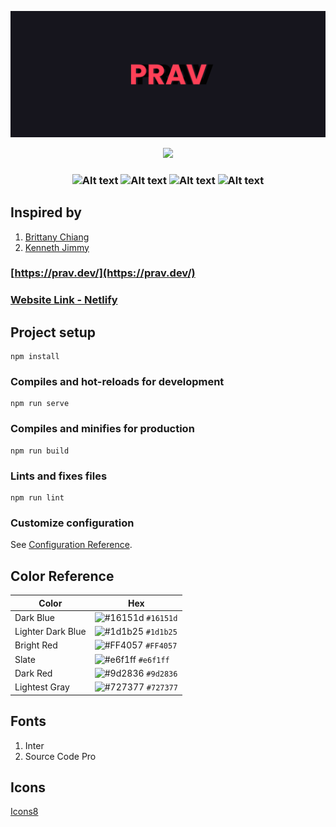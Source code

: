 <p align="center">
 <a href="https://prav.dev/" target = "_blank"><img src="./banner.png" /></a> 
  
</p>

<p align="center">
  <a href="https://app.netlify.com/sites/prav-v2/deploys" target="_blank">
    <img src="https://api.netlify.com/api/v1/badges/7c10129e-1ec7-46b2-8752-d3b9912f108d/deploy-status" />
  </a>
</p>

<h3 align="center">
<img alt="Alt text" src="https://img.shields.io/badge/Vue.js-4FC08D.svg?style=for-the-badge&logo=vuedotjs&logoColor=white"/>
<img alt="Alt text" src="https://img.shields.io/badge/Sass-CC6699.svg?style=for-the-badge&logo=Sass&logoColor=white"/>
<img alt="Alt text" src="https://img.shields.io/badge/JavaScript-F7DF1E.svg?style=for-the-badge&logo=JavaScript&logoColor=black"/>
<img alt="Alt text" src="https://img.shields.io/badge/Bootstrap-7952B3.svg?style=for-the-badge&logo=Bootstrap&logoColor=white"/>
</h3>

## Inspired by
1. [Brittany Chiang](https://v4.brittanychiang.com/)
2. [Kenneth Jimmy](https://kenjimmy.me/)

### [https://prav.dev/](https://prav.dev/)

### [Website Link - Netlify](https://prav-v2.netlify.app//)

## Project setup
```
npm install
```

### Compiles and hot-reloads for development
```
npm run serve
```

### Compiles and minifies for production
```
npm run build
```

### Lints and fixes files
```
npm run lint
```

### Customize configuration
See [Configuration Reference](https://cli.vuejs.org/config/).

## Color Reference

| Color          | Hex                                                                |
| -------------- | ------------------------------------------------------------------ |
| Dark Blue           | ![#16151d](https://via.placeholder.com/10/16151d?text=+) `#16151d` |
| Lighter Dark Blue     | ![#1d1b25](https://via.placeholder.com/10/1d1b25?text=+) `#1d1b25` |
| Bright Red  | ![#FF4057](https://via.placeholder.com/10/FF4057?text=+) `#FF4057` |
| Slate          | ![#e6f1ff](https://via.placeholder.com/10/e6f1ff?text=+) `#e6f1ff` |
| Dark Red    | ![#9d2836](https://via.placeholder.com/10/9d2836?text=+) `#9d2836` |
| Lightest Gray | ![#727377](https://via.placeholder.com/10/727377?text=+) `#727377` |


## Fonts

1. Inter
2. Source Code Pro

## Icons

[Icons8](https://icons8.com/)
